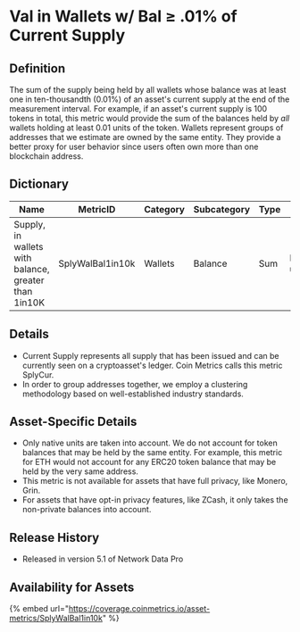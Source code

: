 # Val in Wallets w/ Bal ≥ .01% of Current Supply

## Definition

The sum of the supply being held by all wallets whose balance was at least one in ten-thousandth (0.01%) of an asset's current supply at the end of the measurement interval. For example, if an asset's current supply is 100 tokens in total, this metric would provide the sum of the balances held by _all_ wallets holding at least 0.01 units of the token. Wallets represent groups of addresses that we estimate are owned by the same entity. They provide a better proxy for user behavior since users often own more than one blockchain address.

## Dictionary

| Name                                                 | MetricID         | Category | Subcategory | Type | Unit         | Interval |
| ---------------------------------------------------- | ---------------- | -------- | ----------- | ---- | ------------ | -------- |
| Supply, in wallets with balance, greater than 1in10K | SplyWalBal1in10k | Wallets  | Balance     | Sum  | Native units | 1 day    |

## Details

* Current Supply represents all supply that has been issued and can be currently seen on a cryptoasset's ledger. Coin Metrics calls this metric SplyCur.
* In order to group addresses together, we employ a clustering methodology based on well-established industry standards.&#x20;

## Asset-Specific Details

* Only native units are taken into account. We do not account for token balances that may be held by the same entity. For example, this metric for ETH would not account for any ERC20 token balance that may be held by the very same address.
* This metric is not available for assets that have full privacy, like Monero, Grin.
* For assets that have opt-in privacy features, like ZCash, it only takes the non-private balances into account.

## Release History

* Released in version 5.1 of Network Data Pro

## **Availability for Assets**

{% embed url="https://coverage.coinmetrics.io/asset-metrics/SplyWalBal1in10k" %}
